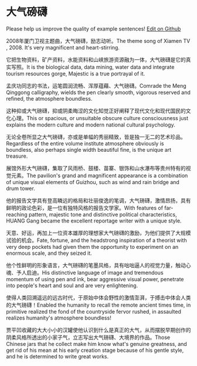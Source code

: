 # 大气磅礴

Please help us improve the quality of example sentences! [Edit on Github](https://github.com/jiyushe/jiyu-example-sentence-source/blob/main/chinese/daqipangbo.md)

<p><span class="chinese">2008年厦门卫视主题曲，大气磅礴，励志动听。</span><span class="english">The theme song of Xiamen TV , 2008. It's very magnificent and heart-stirring.</span></p>

<p><span class="chinese">它把生物资料，矿产资料，水能资料和山峡旅游资源融为一体，大气磅礴是它的真实写照。</span><span class="english">It is the biological data, data mining, water data and integrate tourism resources gorge, Majestic is a true portrayal of it.</span></p>

<p><span class="chinese">孟庆功同志的书法，运笔圆润流畅、浑厚蕴藉、大气磅礴。</span><span class="english">Comrade the Meng Qinggong calligraphy, wields the pen clearly smooth, vigorous reserved and refined, the atmosphere boundless.</span></p>

<p><span class="chinese">这种抑或大气磅礴，抑或阴柔晦涩的文化知觉正好阐释了现代文化和现代国民的文化心理。</span><span class="english">This or spacious, or unsuitable obscure culture consciousness just explains the modern culture and modern national cultural psychology.</span></p>

<p><span class="chinese">无论全卷所显之大气磅礴，亦或是单幅的秀丽精致，皆是独一无二的艺术珍品。</span><span class="english">Regardless of the entire volume institute atmosphere obviously is boundless, also perhaps single width beautiful fine, is the unique art treasure.</span></p>

<p><span class="chinese">展馆外形大气磅礴，集取了风雨桥、鼓楼、苗寨、银饰和山水瀑布等贵州特有的视觉元素。</span><span class="english">The pavilion's grand and magnificent appearance is a combination of unique visual elements of Guizhou, such as wind and rain bridge and drum tower.</span></p>

<p><span class="chinese">他的报告文学具有登高瞵远的格局和壮丽俊逸的笔调，大气磅礴，激情昂扬，具有鲜明的政论色彩，是一位有独特风格的报告文学家。</span><span class="english">With features of far-reaching pattern, majestic tone and distinctive political characteristics, HUANG Gang became the excellent reportage writer with a unique style.</span></p>

<p><span class="chinese">天意、好运，再加上一位资本雄厚的理想家大气磅礴的激励，为他们提供了大规模试验的机会。</span><span class="english">Fate, fortune, and the headstrong inspiration of a theorist with very deep pockets had given them the opportunity to experiment on an enormous scale, and they seized it.</span></p>

<p><span class="chinese">他个性鲜明的形象语言，大气磅礴的笔墨风格，具有咄咄逼人的视觉力量，触动心魂、予人启迪。</span><span class="english">His distinctive language of image and tremendous momentum of using pen and ink, bear aggressive visual power, penetrate into people's heart and soul and are very enlightening.</span></p>

<p><span class="chinese">使得人类回溯遥远的远古时代，于原始中体会野性的激情澎湃，于搏击中体会人类的大气磅礴！</span><span class="english">Enabled the humanity to recall the remote ancient times time, in primitive realized the fond of the countryside fervor rushed, in assaulted realizes humanity's atmosphere boundless!</span></p>

<p><span class="chinese">贾平凹收藏的大大小小的汉罐使他认识到什么是真正的大气，从而摆脱早期创作的阴柔风格所透出的小家子气，立志写出大气磅礴、大境界的作品。</span><span class="english">Those Chinese jars that he collect make him know what's genuine greatness, and get rid of his mean at his early creation stage because of his gentle style, and he is determined to write great works.</span></p>

